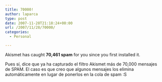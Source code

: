 ```yaml
---
title: 70000!
author: laparca
type: post
date: 2007-11-28T21:18:24+00:00
url: /2007/11/28/70000/
categories:
  - Personal

---
```

Akismet has caught **70,461 spam** for you since you first installed it.

Pues sí, dice que ya ha capturado el filtro Akismet más de 70,000 mensajes de SPAM. El caso es que creo que algunos mensajes los elimina automáticamente en lugar de ponerlos en la cola de spam :S
